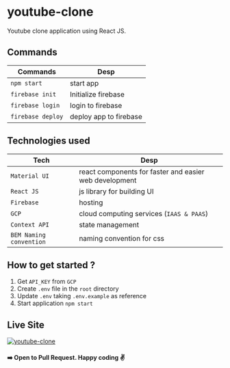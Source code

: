 # youtube-clone
Youtube clone application using React JS.

## Commands
|       Commands    |     Desp            |
|-------------------|---------------------|
| `npm start`       | start app           |
| `firebase init`   | Initialize firebase |
| `firebase login`  | login to firebase           |
| `firebase deploy` | deploy app to firebase           |
## Technologies used
| Tech          |          Desp           |
|---------------|-------------------------|
| `Material UI` | react components for faster and easier web development |
| `React JS`    | js library for building UI |
| `Firebase`    | hosting                    |
| `GCP`         | cloud computing services (`IAAS & PAAS`) |
| `Context API` | state management           |
| `BEM Naming convention`| naming convention for css |

## How to get started ?
1. Get `API_KEY` from `GCP`
2. Create `.env` file in the `root` directory
3. Update `.env` taking `.env.example` as reference
4. Start application `npm start`

 ## Live Site
<a href="https://clone-d09bd.web.app/" rel="youtube">![youtube-clone](https://github.com/sudipstha08/youtube-clone/blob/master/src/assets/images/youtube.png?raw=true)</a>

#### :arrow_right: Open to Pull Request. Happy coding :v:


